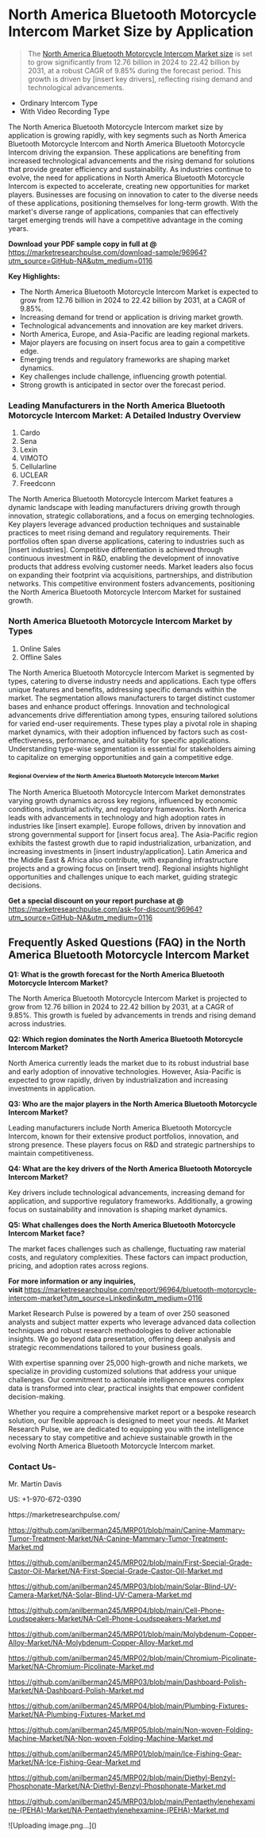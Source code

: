 <h1>North America Bluetooth Motorcycle Intercom Market&nbsp;Size by Application</h1><blockquote><p>The <a href="https://marketresearchpulse.com/download-sample/96964?utm_source=GitHub-NA&amp;utm_medium=0116">North America Bluetooth Motorcycle Intercom Market size</a> is set to grow significantly from 12.76 billion in 2024 to 22.42 billion by 2031, at a robust CAGR of 9.85% during the forecast period. This growth is driven by [insert key drivers], reflecting rising demand and technological advancements.</p></blockquote><ul><li>Ordinary Intercom Type<li> With Video Recording Type</li></ul><p>The North America Bluetooth Motorcycle Intercom market size by application is growing rapidly, with key segments such as North America Bluetooth Motorcycle Intercom and North America Bluetooth Motorcycle Intercom driving the expansion. These applications are benefiting from increased technological advancements and the rising demand for solutions that provide greater efficiency and sustainability. As industries continue to evolve, the need for applications in North America Bluetooth Motorcycle Intercom is expected to accelerate, creating new opportunities for market players. Businesses are focusing on innovation to cater to the diverse needs of these applications, positioning themselves for long-term growth. With the market's diverse range of applications, companies that can effectively target emerging trends will have a competitive advantage in the coming years.</p><p><strong>Download your PDF sample copy in full at @ </strong><a href="https://marketresearchpulse.com/download-sample/96964?utm_source=GitHub-NA&amp;utm_medium=0116">https://marketresearchpulse.com/download-sample/96964?utm_source=GitHub-NA&amp;utm_medium=0116</a></p><p><strong>Key Highlights: </strong></p><ul><li>The North America Bluetooth Motorcycle Intercom Market is expected to grow from 12.76 billion in 2024 to 22.42 billion by 2031, at a CAGR of 9.85%.</li><li>Increasing demand for trend or application is driving market growth.</li><li>Technological advancements and innovation are key market drivers.</li><li>North America, Europe, and Asia-Pacific are leading regional markets.</li><li>Major players are focusing on insert focus area to gain a competitive edge.</li><li>Emerging trends and regulatory frameworks are shaping market dynamics.</li><li>Key challenges include challenge, influencing growth potential.</li><li>Strong growth is anticipated in sector over the forecast period.</li></ul><h3>Leading Manufacturers in the North America Bluetooth Motorcycle Intercom Market: A Detailed Industry Overview</h3><ol><li>Cardo</li><li>Sena</li><li>Lexin</li><li>VIMOTO</li><li>Cellularline</li><li>UCLEAR</li><li>Freedconn</li></ol><div class="flex max-w-full flex-col flex-grow"><div class="min-h-8 text-message flex w-full flex-col items-end gap-2 whitespace-normal break-words [.text-message+&amp;]:mt-5" dir="auto" data-message-author-role="assistant" data-message-id="fd8432e4-4910-450d-b182-61b7bfb0a01f" data-message-model-slug="gpt-4o"><div class="flex w-full flex-col gap-1 empty:hidden first:pt-[3px]"><div class="markdown prose w-full break-words dark:prose-invert light"><p>The North America Bluetooth Motorcycle Intercom Market features a dynamic landscape with leading manufacturers driving growth through innovation, strategic collaborations, and a focus on emerging technologies. Key players leverage advanced production techniques and sustainable practices to meet rising demand and regulatory requirements. Their portfolios often span diverse applications, catering to industries such as [insert industries]. Competitive differentiation is achieved through continuous investment in R&amp;D, enabling the development of innovative products that address evolving customer needs. Market leaders also focus on expanding their footprint via acquisitions, partnerships, and distribution networks. This competitive environment fosters advancements, positioning the North America Bluetooth Motorcycle Intercom Market for sustained growth.</p></div></div></div></div><h3>North America Bluetooth Motorcycle Intercom Market by Types</h3><ol><li>Online Sales<li> Offline Sales</li></ol><div class="flex max-w-full flex-col flex-grow"><div class="min-h-8 text-message flex w-full flex-col items-end gap-2 whitespace-normal break-words [.text-message+&amp;]:mt-5" dir="auto" data-message-author-role="assistant" data-message-id="084470be-0bb7-4664-bddf-5156b4f41249" data-message-model-slug="gpt-4o-mini"><div class="flex w-full flex-col gap-1 empty:hidden first:pt-[3px]"><div class="markdown prose w-full break-words dark:prose-invert light"><p>The North America Bluetooth Motorcycle Intercom Market is segmented by types, catering to diverse industry needs and applications. Each type offers unique features and benefits, addressing specific demands within the market. The segmentation allows manufacturers to target distinct customer bases and enhance product offerings. Innovation and technological advancements drive differentiation among types, ensuring tailored solutions for varied end-user requirements. These types play a pivotal role in shaping market dynamics, with their adoption influenced by factors such as cost-effectiveness, performance, and suitability for specific applications. Understanding type-wise segmentation is essential for stakeholders aiming to capitalize on emerging opportunities and gain a competitive edge.</p></div></div></div></div><h3><span style="font-size: 11px;">Regional Overview of the North America Bluetooth Motorcycle Intercom Market</span></h3><div class="flex max-w-full flex-col flex-grow"><div class="min-h-8 text-message flex w-full flex-col items-end gap-2 whitespace-normal break-words [.text-message+&amp;]:mt-5" dir="auto" data-message-author-role="assistant" data-message-id="e9038762-ce64-4e30-91c9-9bd413514231" data-message-model-slug="gpt-4o-mini"><div class="flex w-full flex-col gap-1 empty:hidden first:pt-[3px]"><div class="markdown prose w-full break-words dark:prose-invert light"><p>The North America Bluetooth Motorcycle Intercom Market demonstrates varying growth dynamics across key regions, influenced by economic conditions, industrial activity, and regulatory frameworks. North America leads with advancements in technology and high adoption rates in industries like [insert example]. Europe follows, driven by innovation and strong governmental support for [insert focus area]. The Asia-Pacific region exhibits the fastest growth due to rapid industrialization, urbanization, and increasing investments in [insert industry/application]. Latin America and the Middle East &amp; Africa also contribute, with expanding infrastructure projects and a growing focus on [insert trend]. Regional insights highlight opportunities and challenges unique to each market, guiding strategic decisions.</p></div></div></div></div><p><strong>Get a special discount on your report purchase at @ </strong><a href="https://marketresearchpulse.com/ask-for-discount/96964?utm_source=GitHub-NA&amp;utm_medium=0116">https://marketresearchpulse.com/ask-for-discount/96964?utm_source=GitHub-NA&amp;utm_medium=0116</a></p><h2>Frequently Asked Questions (FAQ) in the North America Bluetooth Motorcycle Intercom Market</h2><p><strong>Q1: What is the growth forecast for the North America Bluetooth Motorcycle Intercom Market?</strong></p><p>The North America Bluetooth Motorcycle Intercom Market is projected to grow from 12.76 billion in 2024 to 22.42 billion by 2031, at a CAGR of 9.85%. This growth is fueled by advancements in trends and rising demand across industries.</p><p><strong>Q2: Which region dominates the North America Bluetooth Motorcycle Intercom Market?</strong></p><p>North America currently leads the market due to its robust industrial base and early adoption of innovative technologies. However, Asia-Pacific is expected to grow rapidly, driven by industrialization and increasing investments in application.</p><p><strong>Q3: Who are the major players in the North America Bluetooth Motorcycle Intercom Market?</strong></p><p>Leading manufacturers include North America Bluetooth Motorcycle Intercom, known for their extensive product portfolios, innovation, and strong presence. These players focus on R&amp;D and strategic partnerships to maintain competitiveness.</p><p><strong>Q4: What are the key drivers of the North America Bluetooth Motorcycle Intercom Market?</strong></p><p>Key drivers include technological advancements, increasing demand for application, and supportive regulatory frameworks. Additionally, a growing focus on sustainability and innovation is shaping market dynamics.</p><p><strong>Q5: What challenges does the North America Bluetooth Motorcycle Intercom Market face?</strong></p><p>The market faces challenges such as challenge, fluctuating raw material costs, and regulatory complexities. These factors can impact production, pricing, and adoption rates across regions.</p><p><strong>For more information or any inquiries, visit&nbsp;</strong><a href="https://marketresearchpulse.com/report/96964/bluetooth-motorcycle-intercom-market?utm_source=Linkedin&utm_medium=0116">https://marketresearchpulse.com/report/96964/bluetooth-motorcycle-intercom-market?utm_source=Linkedin&utm_medium=0116</a></p><p>Market Research Pulse is powered by a team of over 250 seasoned analysts and subject matter experts who leverage advanced data collection techniques and robust research methodologies to deliver actionable insights. We go beyond data presentation, offering deep analysis and strategic recommendations tailored to your business goals.</p><p>With expertise spanning over 25,000 high-growth and niche markets, we specialize in providing customized solutions that address your unique challenges. Our commitment to actionable intelligence ensures complex data is transformed into clear, practical insights that empower confident decision-making.</p><p>Whether you require a comprehensive market report or a bespoke research solution, our flexible approach is designed to meet your needs. At Market Research Pulse, we are dedicated to equipping you with the intelligence necessary to stay competitive and achieve sustainable growth in the evolving North America Bluetooth Motorcycle Intercom market.</p><h3><strong>Contact Us-</strong></h3><p>Mr. Martin Davis</p><p>US: +1-970-672-0390</p><p>https://marketresearchpulse.com/</p><p><a href="https://github.com/anilberman245/MRP01/blob/main/Canine-Mammary-Tumor-Treatment-Market/NA-Canine-Mammary-Tumor-Treatment-Market.md">https://github.com/anilberman245/MRP01/blob/main/Canine-Mammary-Tumor-Treatment-Market/NA-Canine-Mammary-Tumor-Treatment-Market.md</a></p><p><a href="https://github.com/anilberman245/MRP02/blob/main/First-Special-Grade-Castor-Oil-Market/NA-First-Special-Grade-Castor-Oil-Market.md">https://github.com/anilberman245/MRP02/blob/main/First-Special-Grade-Castor-Oil-Market/NA-First-Special-Grade-Castor-Oil-Market.md</a></p><p><a href="https://github.com/anilberman245/MRP03/blob/main/Solar-Blind-UV-Camera-Market/NA-Solar-Blind-UV-Camera-Market.md">https://github.com/anilberman245/MRP03/blob/main/Solar-Blind-UV-Camera-Market/NA-Solar-Blind-UV-Camera-Market.md</a></p><p><a href="https://github.com/anilberman245/MRP04/blob/main/Cell-Phone-Loudspeakers-Market/NA-Cell-Phone-Loudspeakers-Market.md">https://github.com/anilberman245/MRP04/blob/main/Cell-Phone-Loudspeakers-Market/NA-Cell-Phone-Loudspeakers-Market.md</a></p><p><a href="https://github.com/anilberman245/MRP01/blob/main/Molybdenum-Copper-Alloy-Market/NA-Molybdenum-Copper-Alloy-Market.md">https://github.com/anilberman245/MRP01/blob/main/Molybdenum-Copper-Alloy-Market/NA-Molybdenum-Copper-Alloy-Market.md</a></p><p><a href="https://github.com/anilberman245/MRP02/blob/main/Chromium-Picolinate-Market/NA-Chromium-Picolinate-Market.md">https://github.com/anilberman245/MRP02/blob/main/Chromium-Picolinate-Market/NA-Chromium-Picolinate-Market.md</a></p><p><a href="https://github.com/anilberman245/MRP03/blob/main/Dashboard-Polish-Market/NA-Dashboard-Polish-Market.md">https://github.com/anilberman245/MRP03/blob/main/Dashboard-Polish-Market/NA-Dashboard-Polish-Market.md</a></p><p><a href="https://github.com/anilberman245/MRP04/blob/main/Plumbing-Fixtures-Market/NA-Plumbing-Fixtures-Market.md">https://github.com/anilberman245/MRP04/blob/main/Plumbing-Fixtures-Market/NA-Plumbing-Fixtures-Market.md</a></p><p><a href="https://github.com/anilberman245/MRP05/blob/main/Non-woven-Folding-Machine-Market/NA-Non-woven-Folding-Machine-Market.md">https://github.com/anilberman245/MRP05/blob/main/Non-woven-Folding-Machine-Market/NA-Non-woven-Folding-Machine-Market.md</a></p><p><a href="https://github.com/anilberman245/MRP01/blob/main/Ice-Fishing-Gear-Market/NA-Ice-Fishing-Gear-Market.md">https://github.com/anilberman245/MRP01/blob/main/Ice-Fishing-Gear-Market/NA-Ice-Fishing-Gear-Market.md</a></p><p><a href="https://github.com/anilberman245/MRP02/blob/main/Diethyl-Benzyl-Phosphonate-Market/NA-Diethyl-Benzyl-Phosphonate-Market.md">https://github.com/anilberman245/MRP02/blob/main/Diethyl-Benzyl-Phosphonate-Market/NA-Diethyl-Benzyl-Phosphonate-Market.md</a></p><p><a href="https://github.com/anilberman245/MRP03/blob/main/Pentaethylenehexamine-(PEHA)-Market/NA-Pentaethylenehexamine-(PEHA)-Market.md">https://github.com/anilberman245/MRP03/blob/main/Pentaethylenehexamine-(PEHA)-Market/NA-Pentaethylenehexamine-(PEHA)-Market.md</a></p>
![Uploading image.png…]()
